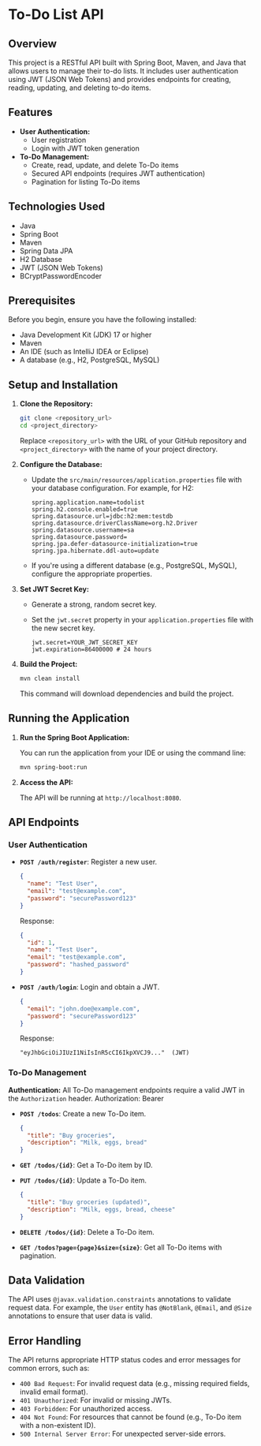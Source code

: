 # To-Do List API

## Overview

This project is a RESTful API built with Spring Boot, Maven, and Java that allows users to manage their to-do lists. It includes user authentication using JWT (JSON Web Tokens) and provides endpoints for creating, reading, updating, and deleting to-do items.

## Features

*   **User Authentication:**
    *   User registration
    *   Login with JWT token generation
*   **To-Do Management:**
    *   Create, read, update, and delete To-Do items
    *   Secured API endpoints (requires JWT authentication)
    *   Pagination for listing To-Do items

## Technologies Used

*   Java
*   Spring Boot
*   Maven
*   Spring Data JPA
*   H2 Database
*   JWT (JSON Web Tokens)
*   BCryptPasswordEncoder

## Prerequisites

Before you begin, ensure you have the following installed:

*   Java Development Kit (JDK) 17 or higher
*   Maven
*   An IDE (such as IntelliJ IDEA or Eclipse)
*   A database (e.g., H2, PostgreSQL, MySQL)

## Setup and Installation

1.  **Clone the Repository:**

    ```bash
    git clone <repository_url>
    cd <project_directory>
    ```

    Replace `<repository_url>` with the URL of your GitHub repository and `<project_directory>` with the name of your project directory.

2.  **Configure the Database:**

    *   Update the `src/main/resources/application.properties` file with your database configuration. For example, for H2:

        ```properties
        spring.application.name=todolist
        spring.h2.console.enabled=true
        spring.datasource.url=jdbc:h2:mem:testdb
        spring.datasource.driverClassName=org.h2.Driver
        spring.datasource.username=sa
        spring.datasource.password=
        spring.jpa.defer-datasource-initialization=true
        spring.jpa.hibernate.ddl-auto=update
        ```

    *   If you're using a different database (e.g., PostgreSQL, MySQL), configure the appropriate properties.

3.  **Set JWT Secret Key:**

    *   Generate a strong, random secret key.
    *   Set the `jwt.secret` property in your `application.properties` file with the new secret key.

        ```properties
        jwt.secret=YOUR_JWT_SECRET_KEY
        jwt.expiration=86400000 # 24 hours
        ```



4.  **Build the Project:**

    ```bash
    mvn clean install
    ```

    This command will download dependencies and build the project.

## Running the Application

1.  **Run the Spring Boot Application:**

    You can run the application from your IDE or using the command line:

    ```bash
    mvn spring-boot:run
    ```

2.  **Access the API:**

    The API will be running at `http://localhost:8080`.

## API Endpoints

### User Authentication

*   **`POST /auth/register`**: Register a new user.

    ```json
    {
      "name": "Test User",
      "email": "test@example.com",
      "password": "securePassword123"
    }
    ```

    Response:

    ```json
    {
      "id": 1,
      "name": "Test User",
      "email": "test@example.com",
      "password": "hashed_password"
    }
    ```

*   **`POST /auth/login`**: Login and obtain a JWT.

    ```json
    {
      "email": "john.doe@example.com",
      "password": "securePassword123"
    }
    ```

    Response:

    ```
    "eyJhbGciOiJIUzI1NiIsInR5cCI6IkpXVCJ9..."  (JWT)
    ```

### To-Do Management

**Authentication:** All To-Do management endpoints require a valid JWT in the `Authorization` header.
Authorization: Bearer <JWT>
*   **`POST /todos`**: Create a new To-Do item.

    ```json
    {
      "title": "Buy groceries",
      "description": "Milk, eggs, bread"
    }
    ```



*   **`GET /todos/{id}`**: Get a To-Do item by ID.


*   **`PUT /todos/{id}`**: Update a To-Do item.

    ```json
    {
      "title": "Buy groceries (updated)",
      "description": "Milk, eggs, bread, cheese"
    }
    ```


*   **`DELETE /todos/{id}`**: Delete a To-Do item.

*   **`GET /todos?page={page}&size={size}`**: Get all To-Do items with pagination.



## Data Validation

The API uses `@javax.validation.constraints` annotations to validate request data.  For example, the `User` entity has `@NotBlank`, `@Email`, and `@Size` annotations to ensure that user data is valid.

## Error Handling

The API returns appropriate HTTP status codes and error messages for common errors, such as:

*   `400 Bad Request`: For invalid request data (e.g., missing required fields, invalid email format).
*   `401 Unauthorized`: For invalid or missing JWTs.
*   `403 Forbidden`: For unauthorized access.
*   `404 Not Found`: For resources that cannot be found (e.g., To-Do item with a non-existent ID).
*   `500 Internal Server Error`: For unexpected server-side errors.


